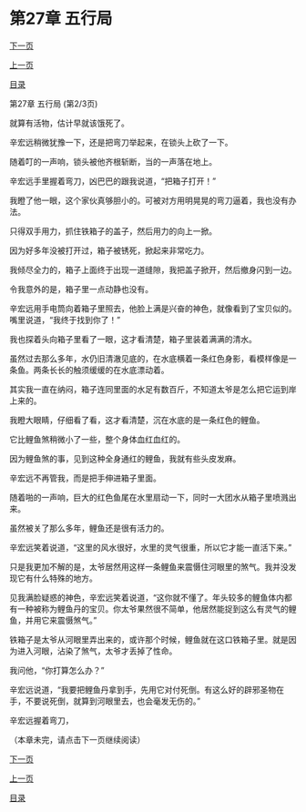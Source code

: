 <h1>第27章  五行局</h1>
            <div><p><a href="./0080_%E7%AC%AC27%E7%AB%A0_%E4%BA%94%E8%A1%8C%E5%B1%80.md">下一页</a></p><p><a href="./0078_%E7%AC%AC27%E7%AB%A0_%E4%BA%94%E8%A1%8C%E5%B1%80.md">上一页</a></p><p><a href="../">目录</a></p></div>
            <div><p>第27章  五行局 (第2/3页)</p><p>就算有活物，估计早就该饿死了。</p><p>辛宏远稍微犹豫一下，还是把弯刀举起来，在锁头上砍了一下。</p><p>随着叮的一声响，锁头被他齐根斩断，当的一声落在地上。</p><p>辛宏远手里握着弯刀，凶巴巴的跟我说道，“把箱子打开！”</p><p>我瞪了他一眼，这个家伙真够胆小的。可被对方用明晃晃的弯刀逼着，我也没有办法。</p><p>只得双手用力，抓住铁箱子的盖子，然后用力的向上一掀。</p><p>因为好多年没被打开过，箱子被锈死，掀起来非常吃力。</p><p>我倾尽全力的，箱子上面终于出现一道缝隙，我把盖子掀开，然后撤身闪到一边。</p><p>令我意外的是，箱子里一点动静也没有。</p><p>辛宏远用手电筒向着箱子里照去，他脸上满是兴奋的神色，就像看到了宝贝似的。嘴里说道，“我终于找到你了！”</p><p>我也探着头向箱子里看了一眼，这才看清楚，箱子里装着满满的清水。</p><p>虽然过去那么多年，水仍旧清澈见底的，在水底横着一条红色身影，看模样像是一条鱼。两条长长的触须缓缓的在水底漂动着。</p><p>其实我一直在纳闷，箱子连同里面的水足有数百斤，不知道太爷是怎么把它运到岸上来的。</p><p>我瞪大眼睛，仔细看了看，这才看清楚，沉在水底的是一条红色的鲤鱼。</p><p>它比鲤鱼煞稍微小了一些，整个身体血红血红的。</p><p>因为鲤鱼煞的事，见到这种全身通红的鲤鱼，我就有些头皮发麻。</p><p>辛宏远不再管我，而是把手伸进箱子里面。</p><p>随着啪的一声响，巨大的红色鱼尾在水里扇动一下，同时一大团水从箱子里喷溅出来。</p><p>虽然被关了那么多年，鲤鱼还是很有活力的。</p><p>辛宏远笑着说道，“这里的风水很好，水里的灵气很重，所以它才能一直活下来。”</p><p>只是我更加不解的是，太爷居然用这样一条鲤鱼来震慑住河眼里的煞气。我并没发现它有什么特殊的地方。</p><p>见我满脸疑惑的神色，辛宏远笑着说道，“这你就不懂了。年头较多的鲤鱼体内都有一种被称为鲤鱼丹的宝贝。你太爷果然很不简单，他居然能捉到这么有灵气的鲤鱼，并用它来震慑煞气。”</p><p>铁箱子是太爷从河眼里弄出来的，或许那个时候，鲤鱼就在这口铁箱子里。就是因为进入河眼，沾染了煞气，太爷才丢掉了性命。</p><p>我问他，“你打算怎么办？”</p><p>辛宏远说道，“我要把鲤鱼丹拿到手，先用它对付死倒。有这么好的辟邪圣物在手，不要说死倒，就算到河眼里去，也会毫发无伤的。”</p><p>辛宏远握着弯刀，</p><p>（本章未完，请点击下一页继续阅读）</p></div>
            <div><p><a href="./0080_%E7%AC%AC27%E7%AB%A0_%E4%BA%94%E8%A1%8C%E5%B1%80.md">下一页</a></p><p><a href="./0078_%E7%AC%AC27%E7%AB%A0_%E4%BA%94%E8%A1%8C%E5%B1%80.md">上一页</a></p><p><a href="../">目录</a></p></div>